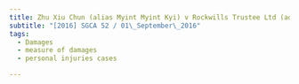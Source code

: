 ```yaml
---
title: Zhu Xiu Chun (alias Myint Myint Kyi) v Rockwills Trustee Ltd (administrators of the estate of 
subtitle: "[2016] SGCA 52 / 01\_September\_2016"
tags:
  - Damages
  - measure of damages
  - personal injuries cases

---
```


